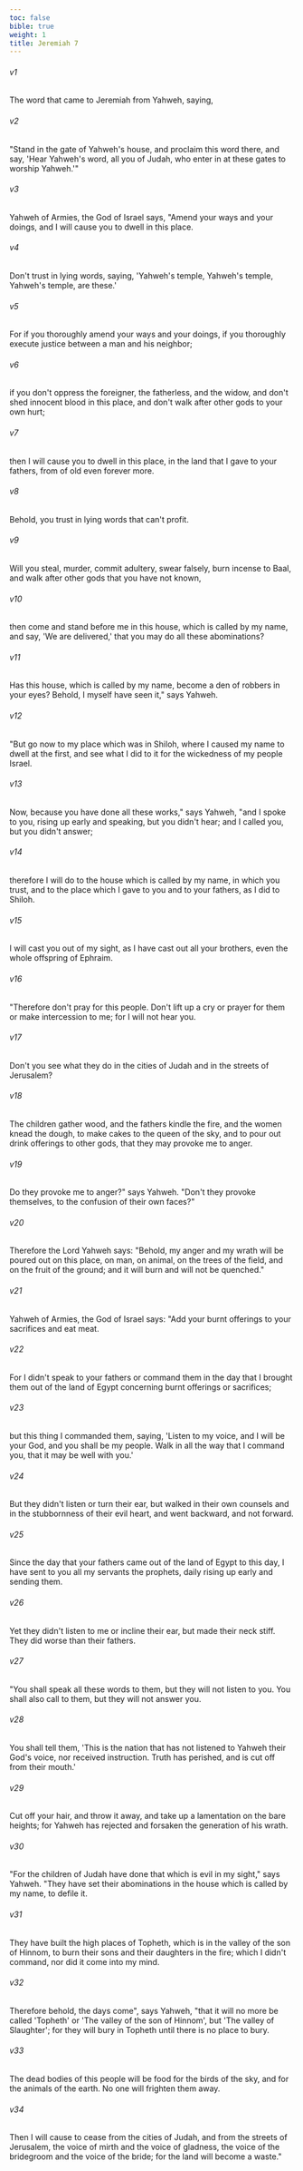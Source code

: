 ```yaml
---
toc: false
bible: true
weight: 1
title: Jeremiah 7
---
```




###### v1 
The word that came to Jeremiah from Yahweh, saying, 

###### v2 
"Stand in the gate of Yahweh's house, and proclaim this word there, and say, 'Hear Yahweh's word, all you of Judah, who enter in at these gates to worship Yahweh.'" 

###### v3 
Yahweh of Armies, the God of Israel says, "Amend your ways and your doings, and I will cause you to dwell in this place. 

###### v4 
Don't trust in lying words, saying, 'Yahweh's temple, Yahweh's temple, Yahweh's temple, are these.' 

###### v5 
For if you thoroughly amend your ways and your doings, if you thoroughly execute justice between a man and his neighbor; 

###### v6 
if you don't oppress the foreigner, the fatherless, and the widow, and don't shed innocent blood in this place, and don't walk after other gods to your own hurt; 

###### v7 
then I will cause you to dwell in this place, in the land that I gave to your fathers, from of old even forever more. 

###### v8 
Behold, you trust in lying words that can't profit. 

###### v9 
Will you steal, murder, commit adultery, swear falsely, burn incense to Baal, and walk after other gods that you have not known, 

###### v10 
then come and stand before me in this house, which is called by my name, and say, 'We are delivered,' that you may do all these abominations? 

###### v11 
Has this house, which is called by my name, become a den of robbers in your eyes? Behold, I myself have seen it," says Yahweh. 

###### v12 
"But go now to my place which was in Shiloh, where I caused my name to dwell at the first, and see what I did to it for the wickedness of my people Israel. 

###### v13 
Now, because you have done all these works," says Yahweh, "and I spoke to you, rising up early and speaking, but you didn't hear; and I called you, but you didn't answer; 

###### v14 
therefore I will do to the house which is called by my name, in which you trust, and to the place which I gave to you and to your fathers, as I did to Shiloh. 

###### v15 
I will cast you out of my sight, as I have cast out all your brothers, even the whole offspring of Ephraim. 

###### v16 
"Therefore don't pray for this people. Don't lift up a cry or prayer for them or make intercession to me; for I will not hear you. 

###### v17 
Don't you see what they do in the cities of Judah and in the streets of Jerusalem? 

###### v18 
The children gather wood, and the fathers kindle the fire, and the women knead the dough, to make cakes to the queen of the sky, and to pour out drink offerings to other gods, that they may provoke me to anger. 

###### v19 
Do they provoke me to anger?" says Yahweh. "Don't they provoke themselves, to the confusion of their own faces?" 

###### v20 
Therefore the Lord Yahweh says: "Behold, my anger and my wrath will be poured out on this place, on man, on animal, on the trees of the field, and on the fruit of the ground; and it will burn and will not be quenched." 

###### v21 
Yahweh of Armies, the God of Israel says: "Add your burnt offerings to your sacrifices and eat meat. 

###### v22 
For I didn't speak to your fathers or command them in the day that I brought them out of the land of Egypt concerning burnt offerings or sacrifices; 

###### v23 
but this thing I commanded them, saying, 'Listen to my voice, and I will be your God, and you shall be my people. Walk in all the way that I command you, that it may be well with you.' 

###### v24 
But they didn't listen or turn their ear, but walked in their own counsels and in the stubbornness of their evil heart, and went backward, and not forward. 

###### v25 
Since the day that your fathers came out of the land of Egypt to this day, I have sent to you all my servants the prophets, daily rising up early and sending them. 

###### v26 
Yet they didn't listen to me or incline their ear, but made their neck stiff. They did worse than their fathers. 

###### v27 
"You shall speak all these words to them, but they will not listen to you. You shall also call to them, but they will not answer you. 

###### v28 
You shall tell them, 'This is the nation that has not listened to Yahweh their God's voice, nor received instruction. Truth has perished, and is cut off from their mouth.' 

###### v29 
Cut off your hair, and throw it away, and take up a lamentation on the bare heights; for Yahweh has rejected and forsaken the generation of his wrath. 

###### v30 
"For the children of Judah have done that which is evil in my sight," says Yahweh. "They have set their abominations in the house which is called by my name, to defile it. 

###### v31 
They have built the high places of Topheth, which is in the valley of the son of Hinnom, to burn their sons and their daughters in the fire; which I didn't command, nor did it come into my mind. 

###### v32 
Therefore behold, the days come", says Yahweh, "that it will no more be called 'Topheth' or 'The valley of the son of Hinnom', but 'The valley of Slaughter'; for they will bury in Topheth until there is no place to bury. 

###### v33 
The dead bodies of this people will be food for the birds of the sky, and for the animals of the earth. No one will frighten them away. 

###### v34 
Then I will cause to cease from the cities of Judah, and from the streets of Jerusalem, the voice of mirth and the voice of gladness, the voice of the bridegroom and the voice of the bride; for the land will become a waste."
